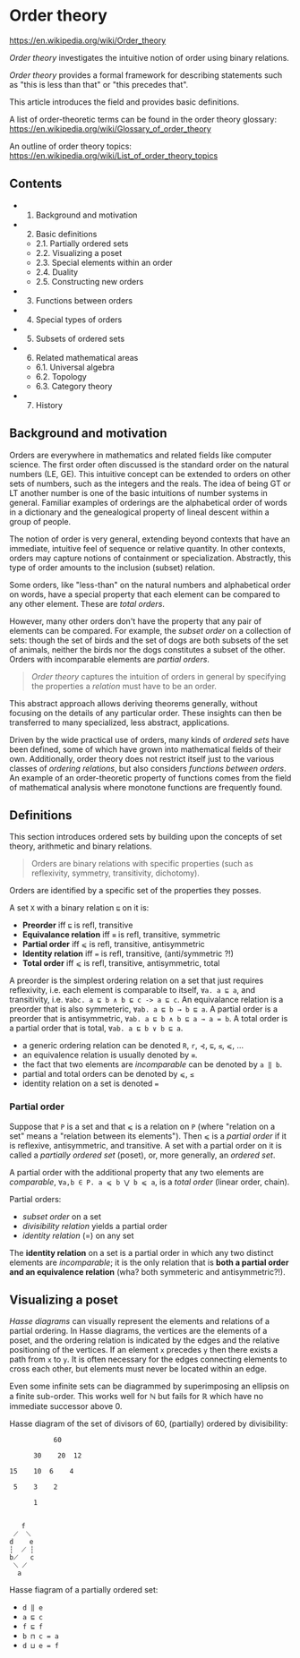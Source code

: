 # Order theory

https://en.wikipedia.org/wiki/Order_theory

*Order theory* investigates the intuitive notion of order using binary relations.

*Order theory* provides a formal framework for describing statements such as "this is less than that" or "this precedes that".

This article introduces the field and provides basic definitions.

A list of order-theoretic terms can be found in the order theory glossary:
https://en.wikipedia.org/wiki/Glossary_of_order_theory

An outline of order theory topics:
https://en.wikipedia.org/wiki/List_of_order_theory_topics

## Contents

- 1. Background and motivation
- 2. Basic definitions
  - 2.1. Partially ordered sets
  - 2.2. Visualizing a poset
  - 2.3. Special elements within an order
  - 2.4. Duality
  - 2.5. Constructing new orders
- 3. Functions between orders
- 4. Special types of orders
- 5. Subsets of ordered sets
- 6. Related mathematical areas
  - 6.1. Universal algebra
  - 6.2. Topology
  - 6.3. Category theory
- 7. History


## Background and motivation

Orders are everywhere in mathematics and related fields like computer science. The first order often discussed is the standard order on the natural numbers (LE, GE). This intuitive concept can be extended to orders on other sets of numbers, such as the integers and the reals. The idea of being GT or LT another number is one of the basic intuitions of number systems in general. Familiar examples of orderings are the alphabetical order of words in a dictionary and the genealogical property of lineal descent within a group of people.

The notion of order is very general, extending beyond contexts that have an immediate, intuitive feel of sequence or relative quantity. In other contexts, orders may capture notions of containment or specialization. Abstractly, this type of order amounts to the inclusion (subset) relation.

Some orders, like "less-than" on the natural numbers and alphabetical order on words, have a special property that each element can be compared to any other element. These are *total orders*.

However, many other orders don't have the property that any pair of elements can be compared. For example, the *subset order* on a collection of sets: though the set of birds and the set of dogs are both subsets of the set of animals, neither the birds nor the dogs constitutes a subset of the other. Orders with incomparable elements are *partial orders*.

>*Order theory* captures the intuition of orders in general by specifying the properties a *relation* must have to be an order.

This abstract approach allows deriving theorems generally, without focusing on the details of any particular order. These insights can then be transferred to many specialized, less abstract, applications.

Driven by the wide practical use of orders, many kinds of *ordered sets* have been defined, some of which have grown into mathematical fields of their own. Additionally, order theory does not restrict itself just to the various classes of *ordering relations*, but also considers *functions between orders*. An example of an order-theoretic property of functions comes from the field of mathematical analysis where monotone functions are frequently found.

## Definitions

This section introduces ordered sets by building upon the concepts of set theory, arithmetic and binary relations.

>Orders are binary relations with specific properties (such as reflexivity, symmetry, transitivity, dichotomy).

Orders are identified by a specific set of the properties they posses.

A set `X` with a binary relation `⊑` on it is:
- **Preorder**             iff `⊑` is refl, transitive
- **Equivalance relation** iff `≡` is refl, transitive, symmetric
- **Partial order**        iff `⩽` is refl, transitive, antisymmetric
- **Identity relation**    iff `=` is refl, transitive, (anti/symmetric ?!)
- **Total order**          iff `⩽` is refl, transitive, antisymmetric, total

A preorder is the simplest ordering relation on a set that just requires reflexivity, i.e. each element is comparable to itself, `∀a. a ⊑ a`, and transitivity, i.e. `∀abc. a ⊑ b ∧ b ⊑ c -> a ⊑ c`. An equivalance relation is a preorder that is also symmeteric, `∀ab. a ⊑ b → b ⊑ a`. A partial order is a preorder that is antisymmetric, `∀ab. a ⊑ b ∧ b ⊑ a → a = b`. A total order is a partial order that is total, `∀ab. a ⊑ b ∨ b ⊑ a`.

- a generic ordering relation can be denoted `R`, `r`, `⊰`, `⊑`, `≤`, `⩽`, …
- an equivalence relation is usually denoted by `≡`.
- the fact that two elements are *incomparable* can be denoted by `a ‖ b`.
- partial and total orders can be denoted by `⩽`, `≤`
- identity relation on a set is denoted `=`


### Partial order

Suppose that `P` is a set and that `⩽` is a relation on `P` (where "relation on a set" means a "relation between its elements"). Then `⩽` is a *partial order* if it is reflexive, antisymmetric, and transitive. A set with a partial order on it is called a *partially ordered set* (poset), or, more generally, an *ordered set*.

A partial order with the additional property that any two elements are *comparable*, `∀a,b ∈ P. a ⩽ b ⋁ b ⩽ a`, is a *total order* (linear order, chain).

Partial orders:
- *subset order* on a set
- *divisibility relation* yields a partial order
- *identity relation* (=) on any set

The **identity relation** on a set is a partial order in which any two distinct elements are *incomparable*; it is the only relation that is **both a partial order and an equivalence relation** (wha? both symmeteric and antisymmetric?!).


## Visualizing a poset

*Hasse diagrams* can visually represent the elements and relations of a partial ordering. In Hasse diagrams, the vertices are the elements of a poset, and the ordering relation is indicated by the edges and the relative positioning of the vertices. If an element `x` precedes `y` then there exists a path from `x` to `y`. It is often necessary for the edges connecting elements to cross each other, but elements must never be located within an edge.

Even some infinite sets can be diagrammed by superimposing an ellipsis on a finite sub-order. This works well for ℕ but fails for ℝ which have no immediate successor above 0.

Hasse diagram of the set of divisors of 60, (partially) ordered by divisibility:

```
           60

      30    20  12

15    10  6    4

 5    3    2

      1


   f
 ⟋  ⟍
d    e
┆  ⟋ ┆
b⟋   c
 ⟍ ⟋
  a
```

Hasse fiagram of a partially ordered set:
- `d ‖ e`
- `a ⊑ c`
- `f ⊑ f`
- `b ⊓ c = a`
- `d ⊔ e = f`
